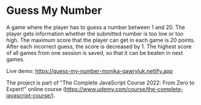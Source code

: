 # Guess My Number

A game where the player has to guess a number between 1 and 20. The player gets information whether the submitted number is too low or too high. The maximum score that the player can get in each game is 20 points. After each incorrect guess, the score is decreased by 1. The highest score of all games from one session is saved, so that it can be beaten in next games.

Live demo: https://guess-my-number-monika-gawryluk.netlify.app 

The project is part of "The Complete JavaScript Course 2022: From Zero to Expert!" online course (https://www.udemy.com/course/the-complete-javascript-course/). 
